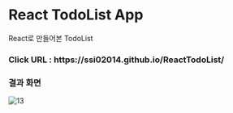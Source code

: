 # React TodoList App

<p> React로 만들어본 TodoList </p>

<h3> Click URL : https://ssi02014.github.io/ReactTodoList/ <h3> 
<h3> 결과 화면 </h3>

![13](https://user-images.githubusercontent.com/64779472/97331859-2f840980-18bd-11eb-9ef4-5d41916242ba.PNG)
